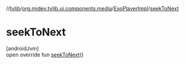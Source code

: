 //[tvlib](../../../index.md)/[org.mjdev.tvlib.ui.components.media](../index.md)/[ExoPlayerImpl](index.md)/[seekToNext](seek-to-next.md)

# seekToNext

[androidJvm]\
open override fun [seekToNext](seek-to-next.md)()
